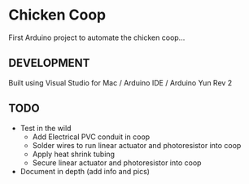 # Chicken Coop

First Arduino project to automate the chicken coop...

## DEVELOPMENT

Built using Visual Studio for Mac / Arduino IDE / Arduino Yun Rev 2

## TODO

* Test in the wild
    * Add Electrical PVC conduit in coop
    * Solder wires to run linear actuator and photoresistor into coop
    * Apply heat shrink tubing
    * Secure linear actuator and photoresistor into coop
* Document in depth (add info and pics)
